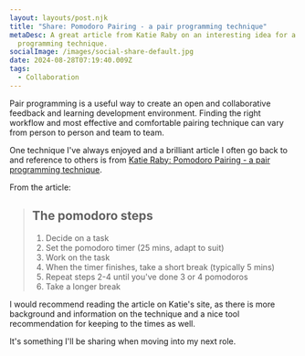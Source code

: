 ```yaml
---
layout: layouts/post.njk
title: "Share: Pomodoro Pairing - a pair programming technique"
metaDesc: A great article from Katie Raby on an interesting idea for a pair
  programming technique.
socialImage: /images/social-share-default.jpg
date: 2024-08-28T07:19:40.009Z
tags:
  - Collaboration
---
```

Pair programming is a useful way to create an open and collaborative feedback and learning development environment. Finding the right workflow and most effective and comfortable pairing technique can vary from person to person and team to team.

One technique I've always enjoyed and a brilliant article I often go back to and reference to others is from [Katie Raby: Pomodoro Pairing - a pair programming technique](https://www.katieraby.com/blog/pomodoro-pairing).

From the article:

> ## The pomodoro steps
>
> 1. Decide on a task
> 2. Set the pomodoro timer (25 mins, adapt to suit)
> 3. Work on the task
> 4. When the timer finishes, take a short break (typically 5 mins)
> 5. Repeat steps 2-4 until you've done 3 or 4 pomodoros
> 6. Take a longer break

I would recommend reading the article on Katie's site, as there is more background and information on the technique and a nice tool recommendation for keeping to the times as well.

It's something I'll be sharing when moving into my next role.